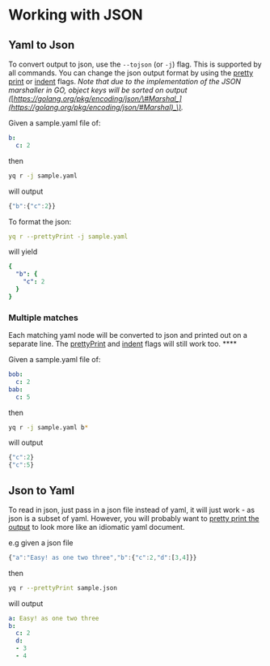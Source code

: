 # Working with JSON

## Yaml to Json

To convert output to json, use the `--tojson` \(or `-j`\) flag. This is supported by all commands. You can change the json output format by using the [pretty print](output-format.md#pretty-print) or [indent](output-format.md#indent) flags. _Note that due to the implementation of the JSON marshaller in GO, object keys will be sorted on output \(_[_https://golang.org/pkg/encoding/json/\#Marshal_](https://golang.org/pkg/encoding/json/#Marshal)_\)._

Given a sample.yaml file of:

```yaml
b:
  c: 2
```

then

```bash
yq r -j sample.yaml
```

will output

```javascript
{"b":{"c":2}}
```

To format the json:

```yaml
yq r --prettyPrint -j sample.yaml
```

will yield

```yaml
{
  "b": {
    "c": 2
  }
}
```

### Multiple matches

Each matching yaml node will be converted to json and printed out on a separate line. The [prettyPrint](output-format.md#pretty-print) and [indent](output-format.md#indent) flags will still work too. ****

Given a sample.yaml file of:

```yaml
bob:
  c: 2
bab:
  c: 5
```

then

```bash
yq r -j sample.yaml b*
```

will output

```javascript
{"c":2}
{"c":5}
```

## Json to Yaml

To read in json, just pass in a json file instead of yaml, it will just work - as json is a subset of yaml. However, you will probably want to [pretty print the output](output-format.md#pretty-print) to look more like an idiomatic yaml document.

e.g given a json file

```javascript
{"a":"Easy! as one two three","b":{"c":2,"d":[3,4]}}
```

then

```bash
yq r --prettyPrint sample.json
```

will output

```yaml
a: Easy! as one two three
b:
  c: 2
  d:
  - 3
  - 4
```

